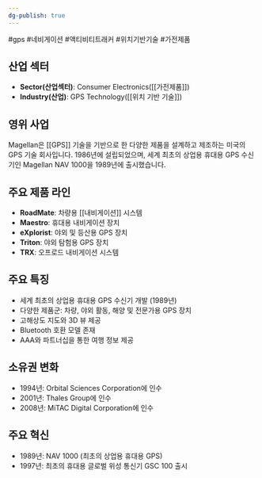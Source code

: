 ```yaml
---
dg-publish: true
---
```

#gps #네비게이션 #액티비티트래커 #위치기반기술 #가전제품

## 산업 섹터

- **Sector(산업섹터)**: Consumer Electronics([[가전제품]])
- **Industry(산업)**: GPS Technology([[위치 기반 기술]])

## 영위 사업

Magellan은 [[GPS]] 기술을 기반으로 한 다양한 제품을 설계하고 제조하는 미국의 GPS 기술 회사입니다. 1986년에 설립되었으며, 세계 최초의 상업용 휴대용 GPS 수신기인 Magellan NAV 1000을 1989년에 출시했습니다.

## 주요 제품 라인

- **RoadMate**: 차량용 [[내비게이션]] 시스템
- **Maestro**: 휴대용 내비게이션 장치
- **eXplorist**: 야외 및 등산용 GPS 장치
- **Triton**: 야외 탐험용 GPS 장치
- **TRX**: 오프로드 내비게이션 시스템

## 주요 특징

- 세계 최초의 상업용 휴대용 GPS 수신기 개발 (1989년)
- 다양한 제품군: 차량, 야외 활동, 해양 및 전문가용 GPS 장치
- 고해상도 지도와 3D 뷰 제공
- Bluetooth 호환 모델 존재
- AAA와 파트너십을 통한 여행 정보 제공

## 소유권 변화

- 1994년: Orbital Sciences Corporation에 인수
- 2001년: Thales Group에 인수
- 2008년: MiTAC Digital Corporation에 인수

## 주요 혁신

- 1989년: NAV 1000 (최초의 상업용 휴대용 GPS)
- 1997년: 최초의 휴대용 글로벌 위성 통신기 GSC 100 출시